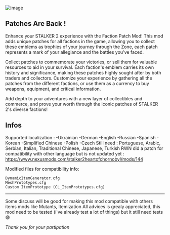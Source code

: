 ![image](https://www.hebergeur-image.fr/uploads/20241204/ee0869ea1a577c31ebb954b2772a7b0719b8554f.png)

## Patches Are Back !

Enhance your STALKER 2 experience with the Faction Patch Mod! This mod adds unique patches for all factions in the game, allowing you to collect these emblems as trophies of your journey through the Zone, each patch represents a mark of your allegiance and the battles you've faced.

Collect patches to commemorate your victories, or sell them for valuable resources to aid in your survival. Each faction's emblem carries its own history and significance, making these patches highly sought after by both traders and collectors. Customize your experience by gathering all the patches from the different factions, or use them as a currency to buy weapons, equipment, and critical information.

Add depth to your adventures with a new layer of collectibles and commerce, and prove your worth through the iconic patches of STALKER 2's diverse factions!

## Infos

Supported localization :
-Ukrainian
-German
-English
-Russian
-Spanish
-Korean
-Simplified Chinese
-Polish
-Czech
Still need : Portuguese, Arabic, Serbian, Italian, Traditional Chinese, Japanese, Turkish
RWN did a patch for compatibility with other language but is not updated yet : 
https://www.nexusmods.com/stalker2heartofchornobyl/mods/144

Modified files for compatibility info:

    DynamicItemGenerator.cfg
    MeshPrototypes.cfg
    Custom ItemPrototype (CL_ItemPrototypes.cfg)

---

Some discuss will be good for making this mod compatible with others items mods like Mutants, Itemization
All advices is grealy appreciated, this mod need to be tested (i've already test a lot of things) but it still need tests 😄

_Thank you for your partipation_
